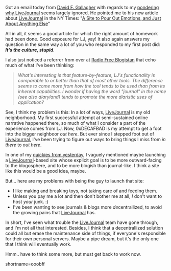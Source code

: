 <p>Got an email today from <a href="http://www.lightningfield.com/">David F. Gallagher</a> with regards to my <a href="http://www.decafbad.com/news_archives/000262.phtml">pondering why <a href="http://www.decafbad.com/twiki/bin/view/Main/LiveJournal">LiveJournal</a> seems largely ignored</a>.  He pointed me to his new article about <a href="http://www.decafbad.com/twiki/bin/view/Main/LiveJournal">LiveJournal</a> in the NY Times: "<a href="http://www.nytimes.com/2002/09/05/technology/circuits/05BLOG.html">A Site to Pour Out Emotions, and Just About Anything Else</a>"</p>
<p>All in all, it seems a good article for which the right amount of homework had been done.  Good exposure for LJ, yay!  It also again answers my question in the same way a lot of you who responded to my first post did:  <i><b>It's the culture, stupid</b></i>.</p>
<p>I also just noticed a referrer from over at <a href="http://blogs.salon.com/0001111/2002/09/01.html#a347">Radio Free Blogistan</a> that echo much of what I've been thinking:<blockquote><i> What's interesting is that feature-by-feature, LJ's functionality is comparable to or better than that of most other tools. The difference seems to come more from how the tool tends to be used than from its inherent capabilties. I wonder if having the word "journal" in the name (see also diaryland) tends to promote the more diaristic uses of application?</i></blockquote>See, I think my problem is this:  In a lot of ways, <a href="http://www.decafbad.com/twiki/bin/view/Main/LiveJournal">LiveJournal</a> is my old neighborhood.  My first successful attempt at semi-sustained online narrative happened there, so much of what I consider a part of the experience comes from LJ.  Now, 0xDECAFBAD is my attempt to get a foot into the bigger neighboor <i>out here</i>.  But ever since I stepped foot out of <a href="http://www.decafbad.com/twiki/bin/view/Main/LiveJournal">LiveJournal</a>, I've been trying to figure out ways to bring things I miss from <i>in there</i> to <i>out here</i>.</p>
<p>In one of my <a href="http://www.decafbad.com/news_archives/000265.phtml#000265">quickies from yesterday</a>, I vaguely mentioned maybe launching a <a href="http://www.decafbad.com/twiki/bin/view/Main/LiveJournal">LiveJournal</a>-based site whose explicit goal is to be more outward-facing to the blogosphere, and to be more blogish than journal-like. I think a site like this would be a good idea, maybe.  </p>
<p>But... here are my problems with being the guy to launch that site:<ul><li>I like making and breaking toys, not taking care of and feeding them.</li><li>Unless you pay me a lot and then don't bother me at all, <i>I</i> don't want to host <i>your</i> junk. :)</li><li>I've been wanting to see journals &amp; blogs more <i>de</i>centrallized, to avoid the growing pains that <a href="http://www.decafbad.com/twiki/bin/view/Main/LiveJournal">LiveJournal</a> has.</li></ul>In short, I've seen what trouble the <a href="http://www.decafbad.com/twiki/bin/view/Main/LiveJournal">LiveJournal</a> team have gone through, and I'm not all that interested.  Besides, I think that a decentrallized solution could all but erase the maintenance side of things, if everyone's responsible for their own personal servers.  Maybe a pipe dream, but it's the only one that I think will eventually work.</p>
<p>Hmm.. have to think some more, but must get back to work now.</p>
<!--more-->
shortname=ooobff
